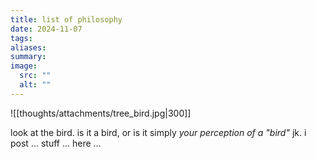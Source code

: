 ```yaml
---
title: list of philosophy
date: 2024-11-07
tags: 
aliases: 
summary: 
image:
  src: ""
  alt: ""
---
```

![[thoughts/attachments/tree_bird.jpg|300]]

look at the bird. is it a bird, or is it simply *your perception of a "bird"* 
jk. i post ... stuff ... here ...
